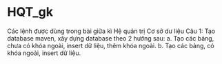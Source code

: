 # HQT_gk
Các lệnh được dùng trong bài giữa kì Hệ quản trị Cơ sở dư liệu
Câu 1: Tạo database maven, xây dựng database theo 2 hướng sau:
a. Tạo các bảng, chưa có khóa ngoài, insert dữ liệu, thêm khóa ngoài.
b. Tạo các bảng, có khóa ngoài, insert dữ liệu.
